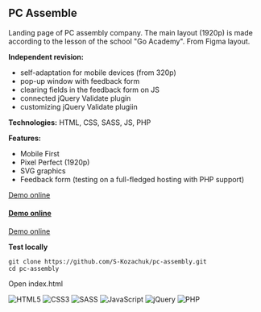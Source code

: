 ##  PC Assemble

Landing page of PC assembly company. The main layout (1920p) is made according to the lesson of the school "Go Academy". From Figma layout. 

**Independent revision:**
- self-adaptation for mobile devices (from 320p)
- pop-up window with feedback form
- clearing fields in the feedback form on JS
- connected jQuery Validate plugin
- customizing jQuery Validate plugiin

**Technologies:**  HTML, CSS, SASS, JS, PHP

**Features:**
- Mobile First
- Pixel Perfect (1920p)
- SVG graphics
- Feedback form (testing on a full-fledged hosting with PHP support)

[Demo online](https://s-kozachuk.github.io/pc-assembly)

<h4>
	<a href="https://s-kozachuk.github.io/pc-assembly" target="_blank">Demo online</a>
</h4>

<p>
	<a href="https://s-kozachuk.github.io/pc-assembly" target="_blank">Demo online</a>
</p>

**Test locally**

```
git clone https://github.com/S-Kozachuk/pc-assembly.git
cd pc-assembly
```

Open index.html


![HTML5](https://img.shields.io/badge/html5-%23E34F26.svg?style=for-the-badge&logo=html5&logoColor=white)
![CSS3](https://img.shields.io/badge/css3-%231572B6.svg?style=for-the-badge&logo=css3&logoColor=white)
![SASS](https://img.shields.io/badge/SASS-hotpink.svg?style=for-the-badge&logo=SASS&logoColor=white) 
![JavaScript](https://img.shields.io/badge/javascript-%23323330.svg?style=for-the-badge&logo=javascript&logoColor=%23F7DF1E)
![jQuery](https://img.shields.io/badge/jquery-%230769AD.svg?style=for-the-badge&logo=jquery&logoColor=white)
![PHP](https://img.shields.io/badge/php-%23777BB4.svg?style=for-the-badge&logo=php&logoColor=white)
